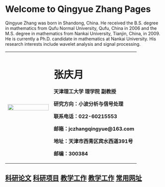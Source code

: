 # Welcome to Qingyue Zhang Pages

Qingyue Zhang was born in Shandong, China. He received the B.S. degree
in mathematics from Qufu Normal University, Qufu, China in 2006
and the M.S. degree in mathematics from Nankai University, Tianjin, China,
in 2009. He is currently a Ph.D. candidate in mathematics at Nankai University.
His research interests include wavelet analysis and signal processing.

<table border="0">
  <tr>
    <td width="35%">
      <img src="qingyue-zhang.github.io/qingyuezhang.jpg" width="100%">      
    </td>
    <td width="65%">
      <h1>张庆月</h1>
      <p><b>天津理工大学 理学院 副教授</b></p>
      <p><b>研究方向：小波分析与信号处理</b></p>
      <p><b>联系电话：022-60215553</b></p>
      <p><b>邮箱：jczhangqingyue@163.com</b></p>
      <p><b>地址：天津市西青区宾水西道391号</b></p>
      <p><b>邮编：300384</b></p>
    </td>
  </tr>
</table>

## <a href="/paper.html">科研论文</a>    <a href="/project.html">科研项目</a>    <a href="/teach.html">教学工作</a>    <a href="/model.html">教学工作</a>    <a href="/link.html">常用网址</a>
